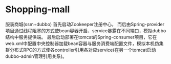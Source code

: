 # Shopping-mall
服装商城(ssm+dubbo)
首先启动Zookeeper注册中心，
而后由Spring-provider项目通过线程阻塞的方式使bean容器开启、service暴露在不同端口，模拟dubbo结构中服务提供端。
最后启动部署在tomcat的Spring-consumer项目，它在web.xml中配置中央控制器加载bean容器与服务消费端配置文件，模拟本机伪集群分布式RPC的方式使各controller引用各对应service(在另一个tomcat启动dubbo-admin管理引用关系)。
